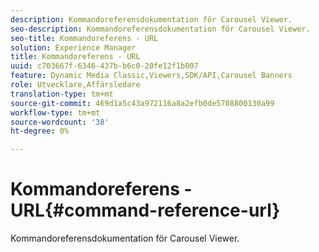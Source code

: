 ```yaml
---
description: Kommandoreferensdokumentation för Carousel Viewer.
seo-description: Kommandoreferensdokumentation för Carousel Viewer.
seo-title: Kommandoreferens - URL
solution: Experience Manager
title: Kommandoreferens - URL
uuid: c703667f-6346-437b-b6c0-20fe12f1b007
feature: Dynamic Media Classic,Viewers,SDK/API,Carousel Banners
role: Utvecklare,Affärsledare
translation-type: tm+mt
source-git-commit: 469d1a5c43a972116a8a2efb0de5708800130a99
workflow-type: tm+mt
source-wordcount: '38'
ht-degree: 0%

---
```



# Kommandoreferens - URL{#command-reference-url}

Kommandoreferensdokumentation för Carousel Viewer.

